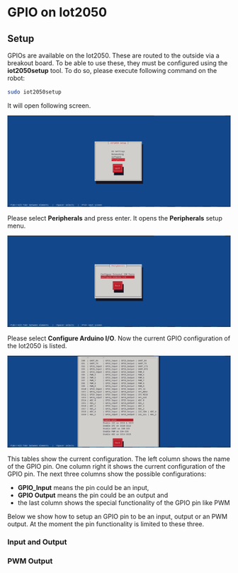 # GPIO on Iot2050

## Setup

GPIOs are available on the Iot2050. These are routed to the outside via a breakout board. To be able to use these, they must be configured using the **iot2050setup** tool. To do so, please execute following command on the robot:

```bash
sudo iot2050setup
```

It will open following screen. 

![](../../image/iot2050setup-gpio-select-peripherals.png)

Please select **Peripherals** and press enter. It opens the **Peripherals** setup menu.

![](../../image/iot2050setup-gpio-select-io.png)

Please select **Configure Arduino I/O**. Now the current GPIO configuration of the Iot2050 is listed.

![](../../image/iot2050setup-gpio-overview.png)

This tables show the current configuration. The left column shows the name of the GPIO pin. One column right it shows the current configuration of the GPIO pin. The next three columns show the possible configurations:

* **GPIO_Input** means the pin could be an input,
* **GPIO Output** means the pin could be an output and
* the last column shows the special functionality of the GPIO pin like PWM

Below we show how to setup an GPIO pin to be an input, output or an PWM output. At the moment the pin functionality is limited to these three.

### Input and Output



### PWM Output
